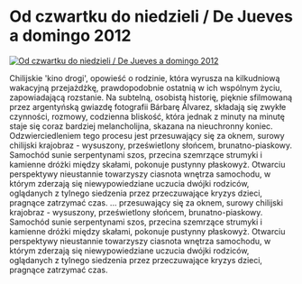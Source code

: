 Od czwartku do niedzieli / De Jueves a domingo 2012 
=============
[![Od czwartku do niedzieli / De Jueves a domingo 2012 ](http://vidos.pl/images/player.gif)](http://vidos.pl/od-czwartku-do-niedzieli-de-jueves-a-domingo-2012)

 Chilijskie 'kino drogi', opowieść o rodzinie, która wyrusza na kilkudniową wakacyjną przejażdżkę, prawdopodobnie ostatnią w ich wspólnym życiu, zapowiadającą rozstanie. Na subtelną, osobistą historię, pięknie sfilmowaną przez argentyńską gwiazdę fotografii Bárbarę Álvarez, składają się zwykłe czynności, rozmowy, codzienna bliskość, która jednak z minuty na minutę staje się coraz bardziej melancholijna, skazana na nieuchronny koniec. Odzwierciedleniem tego procesu jest przesuwający się za oknem, surowy chilijski krajobraz - wysuszony, prześwietlony słońcem, brunatno-piaskowy. Samochód sunie serpentynami szos, przecina szemrzące strumyki i kamienne dróżki między skałami, pokonuje pustynny płaskowyż. Otwarciu perspektywy nieustannie towarzyszy ciasnota wnętrza samochodu, w którym zderzają się niewypowiedziane uczucia dwójki rodziców, oglądanych z tylnego siedzenia przez przeczuwające kryzys dzieci, pragnące zatrzymać czas.  ... przesuwający się za oknem, surowy chilijski krajobraz - wysuszony, prześwietlony słońcem, brunatno-piaskowy. Samochód sunie serpentynami szos, przecina szemrzące strumyki i kamienne dróżki między skałami, pokonuje pustynny płaskowyż. Otwarciu perspektywy nieustannie towarzyszy ciasnota wnętrza samochodu, w którym zderzają się niewypowiedziane uczucia dwójki rodziców, oglądanych z tylnego siedzenia przez przeczuwające kryzys dzieci, pragnące zatrzymać czas.
